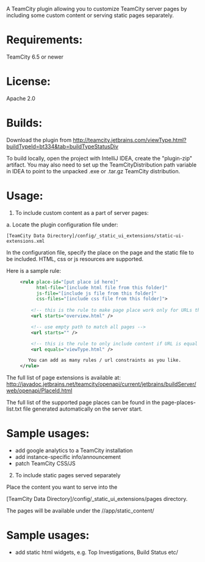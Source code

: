 A TeamCity plugin allowing you to customize TeamCity server pages by including some custom content or serving static pages separately.

Requirements:
=============
TeamCity 6.5 or newer

License:
========
Apache 2.0

Builds:
=======
Download the plugin from  http://teamcity.jetbrains.com/viewType.html?buildTypeId=bt334&tab=buildTypeStatusDiv

To build locally, open the project with IntelliJ IDEA, create the "plugin-zip" artifact. 
You may also need to set up the TeamCityDistribution path variable in IDEA to point to the
unpacked .exe or .tar.gz TeamCity distribution. 

Usage:
======

1) To include custom content as a part of server pages:

a. Locate the plugin configuration file under:

    [TeamCity Data Directory]/config/_static_ui_extensions/static-ui-extensions.xml


In the configuration file, specify the place on the page and the static file to be included.
HTML, css or js resources are supported. 


Here is a sample rule:
```xml
     <rule place-id="[put place id here]" 
           html-file="[include html file from this folder]"
           js-file="[include js file from this folder]"
           css-files="[include css file from this folder]">
         
         <!-- this is the rule to make page place work only for URLs that starts with -->
         <url starts="overview.html" />

         <!-- use empty path to match all pages -->
         <url starts="" />

         <!-- this is the rule to only include content if URL is equal to  -->
         <url equals="viewType.html" />

        You can add as many rules / url constraints as you like.
     </rule>
```

The full list of page extensions is available at:
http://javadoc.jetbrains.net/teamcity/openapi/current/jetbrains/buildServer/web/openapi/PlaceId.html

The full list of the supported page places can be found in the page-places-list.txt file generated automatically on the server start.


Sample usages:
==============
 - add google analytics to a TeamCity installation
 - add instance-specific info/announcement
 - patch TeamCity CSS/JS


2) To include static pages served separately

Place the content you want to serve into the

[TeamCity Data Directory]/config/_static_ui_extensions/pages directory.

The pages will be available under the /<TC context path>/app/static_content/

Sample usages:
==============
- add static html widgets, e.g. Top Investigations, Build Status etc/






